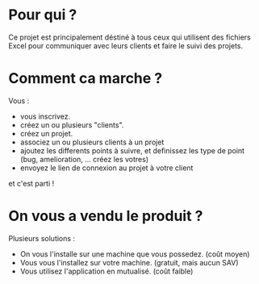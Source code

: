 Pour qui ?
=========
Ce projet est principalement déstiné à tous ceux qui utilisent des fichiers Excel pour communiquer avec leurs clients et faire le suivi des projets.

Comment ca marche ? 
=========
Vous : 
* vous inscrivez. 
* créez un ou plusieurs "clients".
* créez un projet.
* associez un ou plusieurs clients à un projet
* ajoutez les differents points à suivre, et definissez les type de point (bug, amelioration, ... créez les votres)
* envoyez le lien de connexion au projet à votre client

et c'est parti ! 

On vous a vendu le produit ? 
==========
Plusieurs solutions : 
* On vous l'installe sur une machine que vous possedez. (coût moyen)
* Vous vous l'installez sur votre machine. (gratuit, mais aucun SAV)
* Vous utilisez l'application en mutualisé. (coût faible)